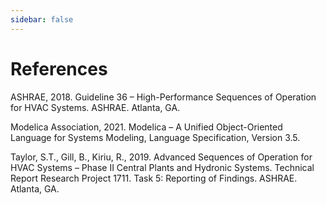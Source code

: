 ```yaml
---
sidebar: false
---
```


# References

<a name="g36"></a>
ASHRAE, 2018. Guideline 36 &ndash; High-Performance Sequences of Operation for HVAC Systems. ASHRAE. Atlanta, GA.

<a name="modelica"></a>
Modelica Association, 2021. Modelica &ndash; A Unified Object-Oriented Language for Systems Modeling, Language Specification, Version 3.5.

<a name="rp1711"></a>
Taylor, S.T., Gill, B., Kiriu, R., 2019. Advanced Sequences of Operation for HVAC Systems &ndash; Phase II Central Plants and Hydronic Systems. Technical Report Research Project 1711. Task 5: Reporting of Findings. ASHRAE. Atlanta, GA.